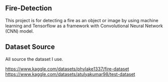 ## Fire-Detection

This project is for detecting a fire as an object or image by using machine learning and Tensorflow as a framework with Convolutional Neural Network (CNN) model.

## Dataset Source

All source the dataset I use.

https://www.kaggle.com/datasets/phylake1337/fire-dataset
https://www.kaggle.com/datasets/atulyakumar98/test-dataset

